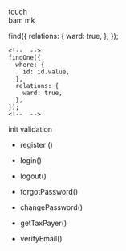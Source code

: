 touch       
bam  mk


<!--  -->
 find({
      relations: {
        ward: true,
      },
    }); 




    <!--  -->
    findOne({
      where: {
        id: id.value,
      },
      relations: {
        ward: true,
      },
    });
    <!--  -->

<!-- DatabaseConfig  -->
<!-- nest g resource   report -->



<!--  -->
init
validation





+ register ()
+ login()
+ logout()

+ forgotPassword()
+ changePassword()


+ getTaxPayer()
+ verifyEmail()


<!-- + updateTaxPayer() -->
<!-- + deleteTaxPayer() -->

<!-- + verifyTaxPayerBank() -->
<!-- + verifyTaxPayerAddress() -->


